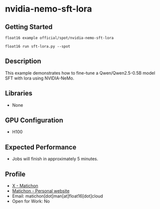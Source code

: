 # nvidia-nemo-sft-lora

## Getting Started

```
float16 example official/spot/nvidia-nemo-sft-lora

float16 run sft-lora.py --spot

```

## Description

This example demonstrates how to fine-tune a Qwen/Qwen2.5-0.5B model SFT with lora using NVIDIA-NeMo.

## Libraries 

- None

## GPU Configuration

- H100

## Expected Performance

- Jobs will finish in approximately 5 minutes.

## Profile

- [X - Matichon](https://x.com/KMatiDev1)
- [Matichon - Personal website](https://matichon.me)
- Email: matichon[dot]man[at]float16[dot]cloud
- Open for Work: No